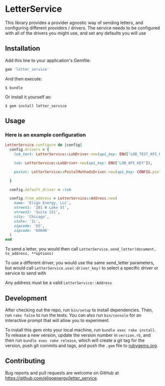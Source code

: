 # LetterService

This library provides a provider agnostic way of sending letters, and configuring different providers / drivers.
The service needs to be configured with all of the drivers you might use, and set any defaults you will use


## Installation

Add this line to your application's Gemfile:

```ruby
gem 'letter_service'
```

And then execute:

    $ bundle

Or install it yourself as:

    $ gem install letter_service

## Usage

### Here is an example configuration
```ruby
LetterService.configure do |config|
  config.drivers = {
    lob_test: LetterService::LobDriver.new(api_key: ENV["LOB_TEST_API_KEY"]),

    lob: LetterService::LobDriver.new(api_key: ENV["LOB_API_KEY"]),

    postal: LetterService::PostalMethodsDriver.new(api_key: CONFIG.postal_methods.api_key)

  }

  config.default_driver = :lob

  config.from_address = LetterService::Address.new(
    name: 'Eligo Energy, LLC',
    street1: '201 W Lake St',
    street2: 'Suite 151',
    city: 'Chicago',
    state: 'IL',
    zipcode: 'US',
    zipcode: '60606'
  )
end
```

To send a letter, you would then call `LetterService.send_letter(document, to_address, **options)`

To use a different driver, you would use the same send_letter parameters, but would call `LetterService.use(:driver_key)` to select a specific driver or service to send with

Any address must be a valid `LetterService::Address`

## Development

After checking out the repo, run `bin/setup` to install dependencies. Then, run `rake false` to run the tests. You can also run `bin/console` for an interactive prompt that will allow you to experiment.

To install this gem onto your local machine, run `bundle exec rake install`. To release a new version, update the version number in `version.rb`, and then run `bundle exec rake release`, which will create a git tag for the version, push git commits and tags, and push the `.gem` file to [rubygems.org](https://rubygems.org).

## Contributing

Bug reports and pull requests are welcome on GitHub at https://github.com/eligoenergy/letter_service.

